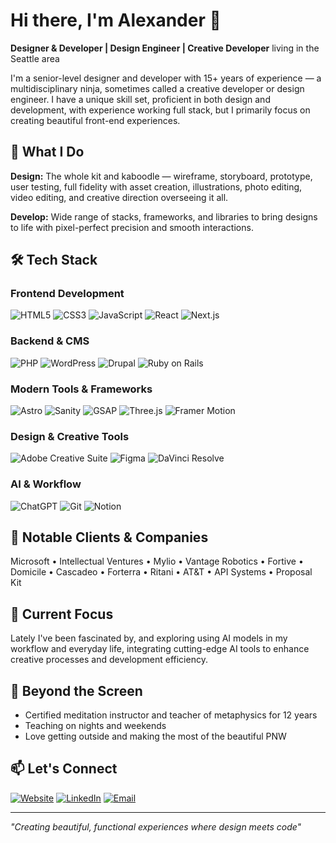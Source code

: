 # Hi there, I'm Alexander 👋

**Designer & Developer | Design Engineer | Creative Developer** living in the Seattle area

I'm a senior-level designer and developer with 15+ years of experience — a multidisciplinary ninja, sometimes called a creative developer or design engineer. I have a unique skill set, proficient in both design and development, with experience working full stack, but I primarily focus on creating beautiful front-end experiences.

## 🚀 What I Do

**Design:** The whole kit and kaboodle — wireframe, storyboard, prototype, user testing, full fidelity with asset creation, illustrations, photo editing, video editing, and creative direction overseeing it all.

**Develop:** Wide range of stacks, frameworks, and libraries to bring designs to life with pixel-perfect precision and smooth interactions.

## 🛠️ Tech Stack

### Frontend Development
![HTML5](https://img.shields.io/badge/HTML5-B8441F?style=for-the-badge&logo=html5&logoColor=white)
![CSS3](https://img.shields.io/badge/CSS3-0F4C81?style=for-the-badge&logo=css3&logoColor=white)
![JavaScript](https://img.shields.io/badge/JavaScript-B8941F?style=for-the-badge&logo=javascript&logoColor=white)
![React](https://img.shields.io/badge/React-0F1419?style=for-the-badge&logo=react&logoColor=white)
![Next.js](https://img.shields.io/badge/Next.js-000000?style=for-the-badge&logo=next.js&logoColor=white)

### Backend & CMS
![PHP](https://img.shields.io/badge/PHP-4F5B93?style=for-the-badge&logo=php&logoColor=white)
![WordPress](https://img.shields.io/badge/WordPress-15557B?style=for-the-badge&logo=wordpress&logoColor=white)
![Drupal](https://img.shields.io/badge/Drupal-04578E?style=for-the-badge&logo=drupal&logoColor=white)
![Ruby on Rails](https://img.shields.io/badge/Ruby_on_Rails-8B0000?style=for-the-badge&logo=ruby-on-rails&logoColor=white)

### Modern Tools & Frameworks
![Astro](https://img.shields.io/badge/Astro-B83D01?style=for-the-badge&logo=astro&logoColor=white)
![Sanity](https://img.shields.io/badge/Sanity-B02E2F?style=for-the-badge&logo=sanity&logoColor=white)
![GSAP](https://img.shields.io/badge/GSAP-5A8E02?style=for-the-badge&logo=greensock&logoColor=white)
![Three.js](https://img.shields.io/badge/Three.js-000000?style=for-the-badge&logo=three.js&logoColor=white)
![Framer Motion](https://img.shields.io/badge/Framer%20Motion-003399?style=for-the-badge&logo=framer&logoColor=white)

### Design & Creative Tools
![Adobe Creative Suite](https://img.shields.io/badge/Adobe%20Creative%20Suite-B80000?style=for-the-badge&logo=adobe&logoColor=white)
![Figma](https://img.shields.io/badge/Figma-B81E1E?style=for-the-badge&logo=figma&logoColor=white)
![DaVinci Resolve](https://img.shields.io/badge/DaVinci%20Resolve-1B2A41?style=for-the-badge&logo=davinciresolve&logoColor=white)

### AI & Workflow
![ChatGPT](https://img.shields.io/badge/ChatGPT-4A7A6C?style=for-the-badge&logo=openai&logoColor=white)
![Git](https://img.shields.io/badge/Git-B03032?style=for-the-badge&logo=git&logoColor=white)
![Notion](https://img.shields.io/badge/Notion-000000?style=for-the-badge&logo=notion&logoColor=white)

## 🏢 Notable Clients & Companies

Microsoft • Intellectual Ventures • Mylio • Vantage Robotics • Fortive • Domicile • Cascadeo • Forterra • Ritani • AT&T • API Systems • Proposal Kit

## 🌟 Current Focus

Lately I've been fascinated by, and exploring using AI models in my workflow and everyday life, integrating cutting-edge AI tools to enhance creative processes and development efficiency.

## 🧘 Beyond the Screen

- Certified meditation instructor and teacher of metaphysics for 12 years
- Teaching on nights and weekends
- Love getting outside and making the most of the beautiful PNW

## 📫 Let's Connect

[![Website](https://img.shields.io/badge/Website-iamalexander.net-FF2A13?style=for-the-badge&logo=safari&logoColor=white)](https://iamalexander.net)
[![LinkedIn](https://img.shields.io/badge/LinkedIn-0077B5?style=for-the-badge&logo=linkedin&logoColor=white)](https://www.linkedin.com/in/alexandermusgrave/)
[![Email](https://img.shields.io/badge/Email-atmusko@gmail.com-D14836?style=for-the-badge&logo=gmail&logoColor=white)](mailto:atmusko@gmail.com)

---

*"Creating beautiful, functional experiences where design meets code"*